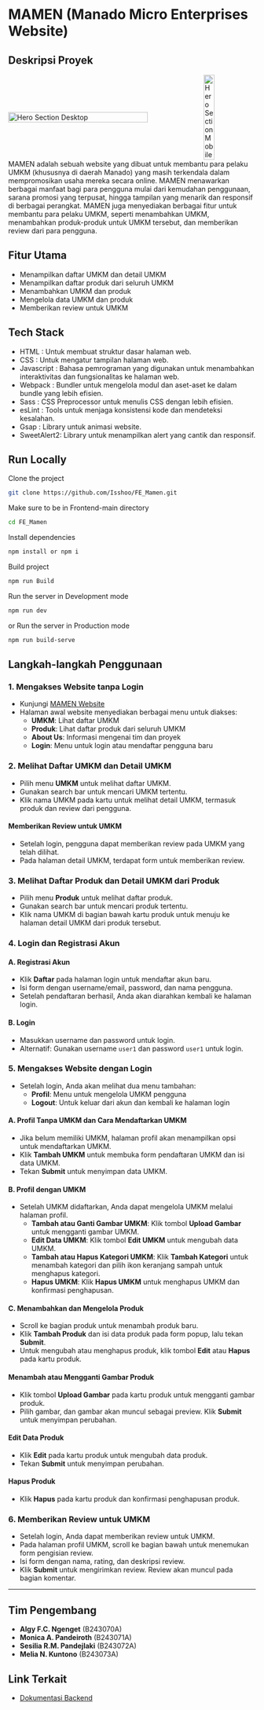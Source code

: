 # MAMEN (Manado Micro Enterprises Website)

## Deskripsi Proyek
<div style="display: flex; justify-content: space-between; align-items: center;">
  <img src="https://res.cloudinary.com/dtkczgmyn/image/upload/v1733478149/hero-dekstop_ksqahr.png" alt="Hero Section Desktop" style="width: 75%; margin-right: 4px;">
  <img src="https://res.cloudinary.com/dtkczgmyn/image/upload/v1733478147/hero-mobile_ejbakn.png" alt="Hero Section Mobile" style="width: 21%;">
</div>
MAMEN adalah sebuah website yang dibuat untuk membantu para pelaku UMKM (khususnya di daerah Manado) yang masih terkendala dalam mempromosikan usaha mereka secara online. MAMEN menawarkan berbagai manfaat bagi para pengguna mulai dari kemudahan penggunaan, sarana promosi yang terpusat, hingga tampilan yang menarik dan responsif di berbagai perangkat. MAMEN juga menyediakan berbagai fitur untuk membantu para pelaku UMKM, seperti menambahkan UMKM, menambahkan produk-produk untuk UMKM tersebut, dan memberikan review dari para pengguna.

## Fitur Utama
- Menampilkan daftar UMKM dan detail UMKM
- Menampilkan daftar produk dari seluruh UMKM
- Menambahkan UMKM dan produk
- Mengelola data UMKM dan produk
- Memberikan review untuk UMKM

## Tech Stack
- HTML : Untuk membuat struktur dasar halaman web.
- CSS : Untuk mengatur tampilan halaman web.
- Javascript : Bahasa pemrograman yang digunakan untuk menambahkan interaktivitas dan fungsionalitas ke halaman web.
- Webpack : Bundler untuk mengelola modul dan aset-aset ke dalam bundle yang lebih efisien.
- Sass : CSS Preprocessor untuk menulis CSS dengan lebih efisien.
- esLint : Tools untuk menjaga konsistensi kode dan mendeteksi kesalahan.
- Gsap : Library untuk animasi website.
- SweetAlert2: Library untuk menampilkan alert yang cantik dan responsif.


## Run Locally

Clone the project

```bash
git clone https://github.com/Isshoo/FE_Mamen.git
```

Make sure to be in Frontend-main directory

```bash
cd FE_Mamen
```

Install dependencies

```bash
npm install or npm i
```
Build project

```bash
npm run Build
```

Run the server in Development mode

```bash
npm run dev
```
or Run the server in Production mode

```bash
npm run build-serve
```


## Langkah-langkah Penggunaan

### 1. Mengakses Website tanpa Login
- Kunjungi [MAMEN Website](https://mamen-mdo.vercel.app/)
- Halaman awal website menyediakan berbagai menu untuk diakses:
  - **UMKM**: Lihat daftar UMKM
  - **Produk**: Lihat daftar produk dari seluruh UMKM
  - **About Us**: Informasi mengenai tim dan proyek
  - **Login**: Menu untuk login atau mendaftar pengguna baru

### 2. Melihat Daftar UMKM dan Detail UMKM
- Pilih menu **UMKM** untuk melihat daftar UMKM.
- Gunakan search bar untuk mencari UMKM tertentu.
- Klik nama UMKM pada kartu untuk melihat detail UMKM, termasuk produk dan review dari pengguna.

#### Memberikan Review untuk UMKM
- Setelah login, pengguna dapat memberikan review pada UMKM yang telah dilihat.
- Pada halaman detail UMKM, terdapat form untuk memberikan review.

### 3. Melihat Daftar Produk dan Detail UMKM dari Produk
- Pilih menu **Produk** untuk melihat daftar produk.
- Gunakan search bar untuk mencari produk tertentu.
- Klik nama UMKM di bagian bawah kartu produk untuk menuju ke halaman detail UMKM dari produk tersebut.

### 4. Login dan Registrasi Akun

#### A. Registrasi Akun
- Klik **Daftar** pada halaman login untuk mendaftar akun baru.
- Isi form dengan username/email, password, dan nama pengguna.
- Setelah pendaftaran berhasil, Anda akan diarahkan kembali ke halaman login.

#### B. Login
- Masukkan username dan password untuk login.
- Alternatif: Gunakan username `user1` dan password `user1` untuk login.

### 5. Mengakses Website dengan Login
- Setelah login, Anda akan melihat dua menu tambahan:
  - **Profil**: Menu untuk mengelola UMKM pengguna
  - **Logout**: Untuk keluar dari akun dan kembali ke halaman login

#### A. Profil Tanpa UMKM dan Cara Mendaftarkan UMKM
- Jika belum memiliki UMKM, halaman profil akan menampilkan opsi untuk mendaftarkan UMKM.
- Klik **Tambah UMKM** untuk membuka form pendaftaran UMKM dan isi data UMKM.
- Tekan **Submit** untuk menyimpan data UMKM.

#### B. Profil dengan UMKM
- Setelah UMKM didaftarkan, Anda dapat mengelola UMKM melalui halaman profil.
  - **Tambah atau Ganti Gambar UMKM**: Klik tombol **Upload Gambar** untuk mengganti gambar UMKM.
  - **Edit Data UMKM**: Klik tombol **Edit UMKM** untuk mengubah data UMKM.
  - **Tambah atau Hapus Kategori UMKM**: Klik **Tambah Kategori** untuk menambah kategori dan pilih ikon keranjang sampah untuk menghapus kategori.
  - **Hapus UMKM**: Klik **Hapus UMKM** untuk menghapus UMKM dan konfirmasi penghapusan.

#### C. Menambahkan dan Mengelola Produk
- Scroll ke bagian produk untuk menambah produk baru.
- Klik **Tambah Produk** dan isi data produk pada form popup, lalu tekan **Submit**.
- Untuk mengubah atau menghapus produk, klik tombol **Edit** atau **Hapus** pada kartu produk.

#### Menambah atau Mengganti Gambar Produk
- Klik tombol **Upload Gambar** pada kartu produk untuk mengganti gambar produk.
- Pilih gambar, dan gambar akan muncul sebagai preview. Klik **Submit** untuk menyimpan perubahan.

#### Edit Data Produk
- Klik **Edit** pada kartu produk untuk mengubah data produk.
- Tekan **Submit** untuk menyimpan perubahan.

#### Hapus Produk
- Klik **Hapus** pada kartu produk dan konfirmasi penghapusan produk.

### 6. Memberikan Review untuk UMKM
- Setelah login, Anda dapat memberikan review untuk UMKM.
- Pada halaman profil UMKM, scroll ke bagian bawah untuk menemukan form pengisian review.
- Isi form dengan nama, rating, dan deskripsi review.
- Klik **Submit** untuk mengirimkan review. Review akan muncul pada bagian komentar.

---

## Tim Pengembang
- **Algy F.C. Ngenget** (B243070A)
- **Monica A. Pandeiroth** (B243071A)
- **Sesilia R.M. Pandejlaki** (B243072A)
- **Melia N. Kuntono** (B243073A)

## Link Terkait
- [Dokumentasi Backend](https://github.com/Isshoo/Mamen_Documentation/tree/server)

